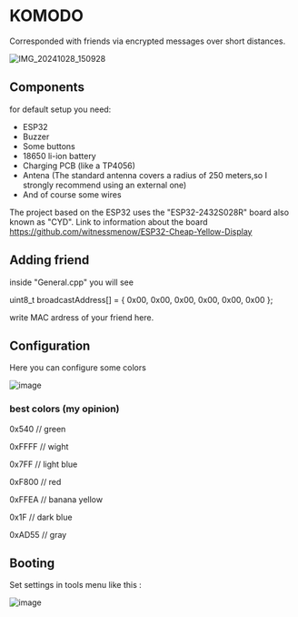 # KOMODO
Corresponded with friends via encrypted messages over short distances.

![IMG_20241028_150928](https://github.com/user-attachments/assets/91028187-f26e-48a4-a6a8-bbc3fd184f5a)


## Components 
for default setup you need:

- ESP32
- Buzzer
- Some buttons
- 18650 li-ion battery
- Charging PCB (like a TP4056)
- Antena
(The standard antenna covers a radius of 250 meters,so I strongly recommend using an external one)
- And of course some wires

The project based on the ESP32 uses the "ESP32-2432S028R" board also known as "CYD".
Link to information about the board 
https://github.com/witnessmenow/ESP32-Cheap-Yellow-Display

## Adding friend

inside "General.cpp" you will see

uint8_t broadcastAddress[] = { 0x00, 0x00, 0x00, 0x00, 0x00, 0x00 };

write MAC ardress of your friend here.

## Configuration

Here you can configure some colors

![image](https://github.com/user-attachments/assets/245bae60-2f44-4f5e-b7c0-9d4de7308b5c)

### best colors (my opinion)


0x540 // green

0xFFFF // wight

0x7FF // light blue

0xF800 // red

0xFFEA // banana yellow

0x1F // dark blue

0xAD55 // gray


## Booting

Set settings in tools menu like this :

![image](https://github.com/user-attachments/assets/6dc54328-910e-4947-ae34-6c4f57f92ec3)



